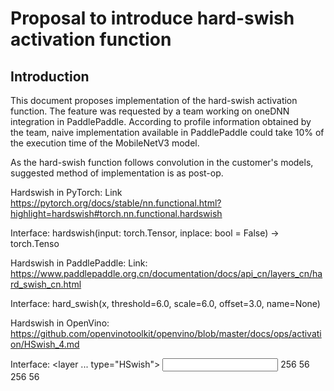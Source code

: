 # Proposal to introduce hard-swish activation function

## Introduction
This document proposes implementation of the hard-swish activation function. The feature was requested by a team working on oneDNN integration in PaddlePaddle.
According to profile information obtained by the team, naive implementation available in PaddlePaddle could take 10% of the execution time of the MobileNetV3 model.

As the hard-swish function follows convolution in the customer's models, suggested method of implementation is as post-op.

Hardswish in PyTorch:
Link
https://pytorch.org/docs/stable/nn.functional.html?highlight=hardswish#torch.nn.functional.hardswish

Interface:
hardswish(input: torch.Tensor, inplace: bool = False) → torch.Tenso

Hardswish in PaddlePaddle:
Link:
https://www.paddlepaddle.org.cn/documentation/docs/api_cn/layers_cn/hard_swish_cn.html

Interface:
hard_swish(x, threshold=6.0, scale=6.0, offset=3.0, name=None)

Hardswish in OpenVino:
https://github.com/openvinotoolkit/openvino/blob/master/docs/ops/activation/HSwish_4.md

Interface:
<layer ... type="HSwish">
    <input>
	<port id="0">
        	<dim>256</dim>
		<dim>56</dim>
	</port>
    </input>
    <output>
	<port id="1">
	    <dim>256</dim>
	    <dim>56</dim>
	</port>
    </output>
</layer>
